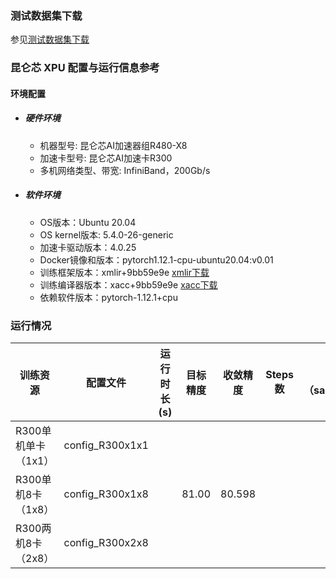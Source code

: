 ### 测试数据集下载
参见[测试数据集下载](../../benchmarks/swin_transformer/README.md#数据集)

### 昆仑芯 XPU 配置与运行信息参考
#### 环境配置
- ##### 硬件环境
  -  机器型号: 昆仑芯AI加速器组R480-X8
  -  加速卡型号: 昆仑芯AI加速卡R300
  -  多机网络类型、带宽: InfiniBand，200Gb/s

- ##### 软件环境
  - OS版本：Ubuntu 20.04
  - OS kernel版本: 5.4.0-26-generic
  - 加速卡驱动版本：4.0.25
  - Docker镜像和版本：pytorch1.12.1-cpu-ubuntu20.04:v0.01
  - 训练框架版本：xmlir+9bb59e9e [xmlir下载](https://bd.bcebos.com/klx-pytorch-ipipe-bd/flagperf/archives/9bb59e9e/xmlir-0.0.1-cp38-cp38-linux_x86_64.whl)
  - 训练编译器版本：xacc+9bb59e9e [xacc下载](https://bd.bcebos.com/klx-pytorch-ipipe-bd/flagperf/archives/9bb59e9e/xacc-0.1.0-cp38-cp38-linux_x86_64.whl)
  - 依赖软件版本：pytorch-1.12.1+cpu

### 运行情况
| 训练资源 | 配置文件        | 运行时长(s) | 目标精度 | 收敛精度 | Steps数 | 性能（samples/s) |
| -------- | --------------- | ----------- | -------- | -------- | ------- | ---------------- |
| R300单机单卡（1x1）  | config_R300x1x1 |      |       |    |     |             |
| R300单机8卡（1x8）  | config_R300x1x8 |      |   81.00  |  80.598  |    |      |
| R300两机8卡（2x8）  | config_R300x2x8 |      |       |    |     |             |